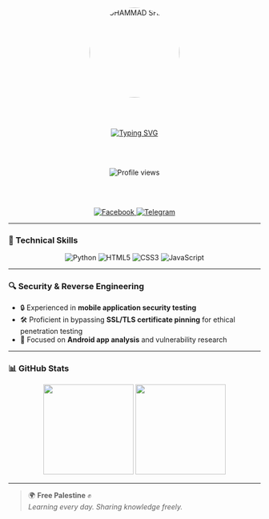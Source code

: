 <div align="center">

  <img src="https://github.com/MUH4MM4DSH4KIB/MUH4MM4DSH4KIB/blob/main/MUH4MM4D-SH4KIB.png?raw=true" alt="MUHAMMAD SHAKIB" width="180" style="border-radius: 50%;">

  <br><br>

  <a href="https://git.io/typing-svg">
    <img src="https://readme-typing-svg.demolab.com?font=Caveat+Brush&size=28&pause=1000&color=000115&center=true&width=435&lines=It's+me+MUHAMMAD+SHAKIB;Student+%26+Tech+Enthusiast;Ethical+Security+Researcher" alt="Typing SVG" />
  </a>

  <br><br>

  <img src="https://komarev.com/ghpvc/?username=MUH4MM4DSH4KIB&label=Profile+viewed+by&color=000115&style=for-the-badge" alt="Profile views" />

  <br><br>

  <a href="https://www.facebook.com/MUH4MM4DSH4KIB">
    <img src="https://img.shields.io/badge/Facebook-1877F2?style=for-the-badge&logo=facebook&logoColor=white" alt="Facebook">
  </a>
  <a href="https://t.me/MUH4MM4DSH4KIB">
    <img src="https://img.shields.io/badge/Telegram-2CA5E0?style=for-the-badge&logo=telegram&logoColor=white" alt="Telegram">
  </a>

</div>

---

### 💼 Technical Skills

<div align="center">
  <img src="https://img.shields.io/badge/Python-3776AB?style=for-the-badge&logo=python&logoColor=white" alt="Python" />
  <img src="https://img.shields.io/badge/HTML5-E34F26?style=for-the-badge&logo=html5&logoColor=white" alt="HTML5" />
  <img src="https://img.shields.io/badge/CSS3-1572B6?style=for-the-badge&logo=css3&logoColor=white" alt="CSS3" />
  <img src="https://img.shields.io/badge/JavaScript-F7DF1E?style=for-the-badge&logo=javascript&logoColor=black" alt="JavaScript" />
</div>

---

### 🔍 Security & Reverse Engineering

- 🔒 Experienced in **mobile application security testing**
- 🛠️ Proficient in bypassing **SSL/TLS certificate pinning** for ethical penetration testing
- 📱 Focused on **Android app analysis** and vulnerability research

---

### 📊 GitHub Stats

<div align="center">

  <img height="180em" src="https://github-readme-stats.vercel.app/api?username=MUH4MM4DSH4KIB&show_icons=true&theme=synthwave&count_private=true" />
  <img height="180em" src="https://github-readme-stats.vercel.app/api/top-langs/?username=MUH4MM4DSH4KIB&layout=compact&theme=tokyonight" />

</div>

---

> 🌍 **Free Palestine** ✊  
> *Learning every day. Sharing knowledge freely.*
